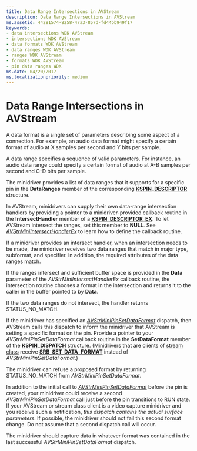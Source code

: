 ```yaml
---
title: Data Range Intersections in AVStream
description: Data Range Intersections in AVStream
ms.assetid: 44281574-8258-47a3-857d-fd44bb949f17
keywords:
- data intersections WDK AVStream
- intersections WDK AVStream
- data formats WDK AVStream
- data ranges WDK AVStream
- ranges WDK AVStream
- formats WDK AVStream
- pin data ranges WDK
ms.date: 04/20/2017
ms.localizationpriority: medium
---
```


# Data Range Intersections in AVStream





A data format is a single set of parameters describing some aspect of a connection. For example, an audio data format might specify a certain format of audio at X samples per second and Y bits per sample.

A data range specifies a sequence of valid parameters. For instance, an audio data range could specify a certain format of audio at A-B samples per second and C-D bits per sample.

The minidriver provides a list of data ranges that it supports for a specific pin in the **DataRanges** member of the corresponding [**KSPIN\_DESCRIPTOR**](https://docs.microsoft.com/windows-hardware/drivers/ddi/content/ks/ns-ks-kspin_descriptor) structure.

In AVStream, minidrivers can supply their own data-range intersection handlers by providing a pointer to a minidriver-provided callback routine in the **IntersectHandler** member of a [**KSPIN\_DESCRIPTOR\_EX**](https://docs.microsoft.com/windows-hardware/drivers/ddi/content/ks/ns-ks-_kspin_descriptor_ex). To let AVStream intersect the ranges, set this member to **NULL**. See [*AVStrMiniIntersectHandlerEx*](https://docs.microsoft.com/windows-hardware/drivers/ddi/content/ks/nc-ks-pfnksintersecthandlerex) to learn how to define the callback routine.

If a minidriver provides an intersect handler, when an intersection needs to be made, the minidriver receives two data ranges that match in major type, subformat, and specifier. In addition, the required attributes of the data ranges match.

If the ranges intersect and sufficient buffer space is provided in the **Data** parameter of the *AVStrMiniIntersectHandlerEx* callback routine, the intersection routine chooses a format in the intersection and returns it to the caller in the buffer pointed to by **Data**.

If the two data ranges do not intersect, the handler returns STATUS\_NO\_MATCH.

If the minidriver has specified an [*AVStrMiniPinSetDataFormat*](https://docs.microsoft.com/windows-hardware/drivers/ddi/content/ks/nc-ks-pfnkspinsetdataformat) dispatch, then AVStream calls this dispatch to inform the minidriver that AVStream is setting a specific format on the pin. Provide a pointer to your *AVStrMiniPinSetDataFormat* callback routine in the **SetDataFormat** member of the [**KSPIN\_DISPATCH**](https://docs.microsoft.com/windows-hardware/drivers/ddi/content/ks/ns-ks-_kspin_dispatch) structure. (Minidrivers that are clients of [stream class](https://docs.microsoft.com/windows-hardware/drivers/ddi/content/_stream/index) receive [**SRB\_SET\_DATA\_FORMAT**](https://docs.microsoft.com/windows-hardware/drivers/stream/srb-set-data-format) instead of *AVStrMiniPinSetDataFormat*.)

The minidriver can refuse a proposed format by returning STATUS\_NO\_MATCH from *AVStrMiniPinSetDataFormat*.

In addition to the initial call to [*AVStrMiniPinSetDataFormat*](https://docs.microsoft.com/windows-hardware/drivers/ddi/content/ks/nc-ks-pfnkspinsetdataformat) before the pin is created, your minidriver could receive a second *AVStrMiniPinSetDataFormat* call just before the pin transitions to RUN state. If your AVStream or stream class client is a video capture minidriver and you receive such a notification, *this dispatch contains the actual surface parameters*. If possible, the minidriver should not fail this second format change. Do not assume that a second dispatch call will occur.

The minidriver should capture data in whatever format was contained in the last successful *AVStrMiniPinSetDataFormat* dispatch.

 

 




